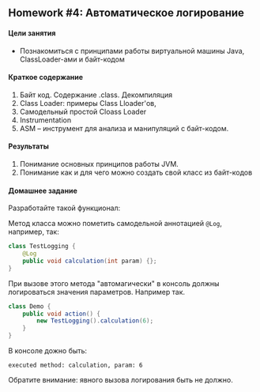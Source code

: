 ## Homework #4: Автоматическое логирование

#### Цели занятия
- Познакомиться с принципами работы виртуальной машины Java, ClassLoader-ами и байт-кодом

#### Краткое содержание
1. Байт код. Содержание .class. Декомпиляция
1. Class Loader: примеры Class Lloader'ов,
1. Самодельный простой Cloass Loader
1. Instrumentation
1. ASM – инструмент для анализа и манипуляций с байт-кодом.

#### Результаты
1. Понимание основных принципов работы JVM.
1. Понимание как и для чего можно создать свой класс из байт-кодов

#### Домашнее задание
Разработайте такой функционал:

Метод класса можно пометить самодельной аннотацией `@Log`, например, так:

```java
class TestLogging {
    @Log
    public void calculation(int param) {};
}
```

При вызове этого метода "автомагически" в консоль должны логироваться значения параметров.
Например так.

```java
class Demo {
    public void action() {
        new TestLogging().calculation(6);
    }
}
```

В консоле дожно быть:

```
executed method: calculation, param: 6
```

Обратите внимание: явного вызова логирования быть не должно.
